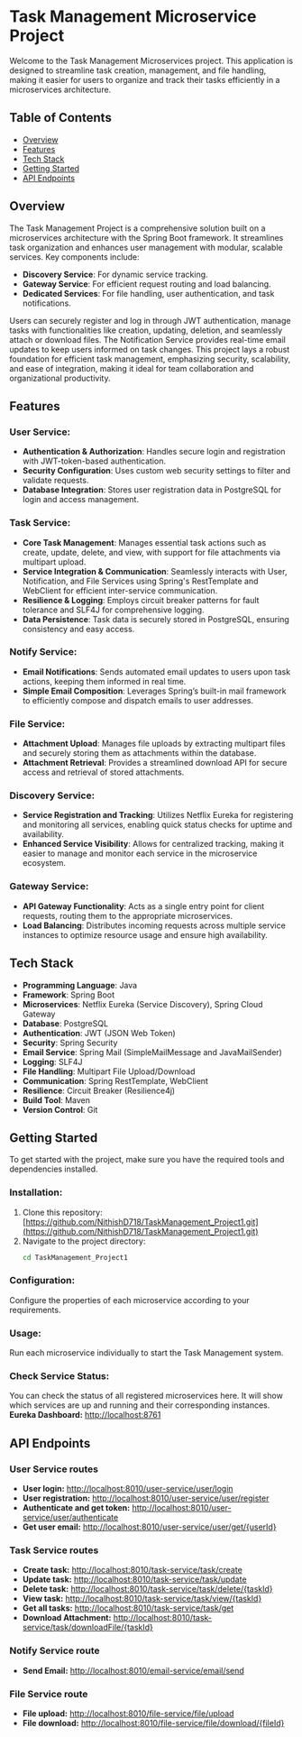 # Task Management Microservice Project

Welcome to the Task Management Microservices project. This application is designed to streamline task creation, management, and file handling, making it easier for users to organize and track their tasks efficiently in a microservices architecture.


## Table of Contents
- [Overview](#overview)
- [Features](#features)
- [Tech Stack](#tech-stack)
- [Getting Started](#getting-started)
- [API Endpoints](#api-endpoints)


## Overview

The Task Management Project is a comprehensive solution built on a microservices architecture with the Spring Boot framework. It streamlines task organization and enhances user management with modular, scalable services. Key components include:

- **Discovery Service**: For dynamic service tracking.
- **Gateway Service**: For efficient request routing and load balancing.
- **Dedicated Services**: For file handling, user authentication, and task notifications.

Users can securely register and log in through JWT authentication, manage tasks with functionalities like creation, updating, deletion, and seamlessly attach or download files. The Notification Service provides real-time email updates to keep users informed on task changes. This project lays a robust foundation for efficient task management, emphasizing security, scalability, and ease of integration, making it ideal for team collaboration and organizational productivity.


## Features

### User Service:
- **Authentication & Authorization**: Handles secure login and registration with JWT-token-based authentication.
- **Security Configuration**: Uses custom web security settings to filter and validate requests.
- **Database Integration**: Stores user registration data in PostgreSQL for login and access management.

### Task Service:
- **Core Task Management**: Manages essential task actions such as create, update, delete, and view, with support for file attachments via multipart upload.
- **Service Integration & Communication**: Seamlessly interacts with User, Notification, and File Services using Spring's RestTemplate and WebClient for efficient inter-service communication.
- **Resilience & Logging**: Employs circuit breaker patterns for fault tolerance and SLF4J for comprehensive logging.
- **Data Persistence**: Task data is securely stored in PostgreSQL, ensuring consistency and easy access.

### Notify Service:
- **Email Notifications**: Sends automated email updates to users upon task actions, keeping them informed in real time.
- **Simple Email Composition**: Leverages Spring’s built-in mail framework to efficiently compose and dispatch emails to user addresses.

### File Service:
- **Attachment Upload**: Manages file uploads by extracting multipart files and securely storing them as attachments within the database.
- **Attachment Retrieval**: Provides a streamlined download API for secure access and retrieval of stored attachments.

### Discovery Service:
- **Service Registration and Tracking**: Utilizes Netflix Eureka for registering and monitoring all services, enabling quick status checks for uptime and availability.
- **Enhanced Service Visibility**: Allows for centralized tracking, making it easier to manage and monitor each service in the microservice ecosystem.

### Gateway Service:
- **API Gateway Functionality**: Acts as a single entry point for client requests, routing them to the appropriate microservices.
- **Load Balancing**: Distributes incoming requests across multiple service instances to optimize resource usage and ensure high availability.


## Tech Stack
- **Programming Language**: Java
- **Framework**: Spring Boot
- **Microservices**: Netflix Eureka (Service Discovery), Spring Cloud Gateway
- **Database**: PostgreSQL
- **Authentication**: JWT (JSON Web Token)
- **Security**: Spring Security
- **Email Service**: Spring Mail (SimpleMailMessage and JavaMailSender)
- **Logging**: SLF4J
- **File Handling**: Multipart File Upload/Download
- **Communication**: Spring RestTemplate, WebClient
- **Resilience**: Circuit Breaker (Resilience4j)
- **Build Tool**: Maven
- **Version Control**: Git


## Getting Started

To get started with the project, make sure you have the required tools and dependencies installed.

### Installation:
1. Clone this repository: [https://github.com/NithishD718/TaskManagement_Project1.git](https://github.com/NithishD718/TaskManagement_Project1.git)
2. Navigate to the project directory: 
   ```bash
   cd TaskManagement_Project1
### Configuration:
Configure the properties of each microservice according to your requirements.

### Usage:
Run each microservice individually to start the Task Management system.

### Check Service Status:
You can check the status of all registered microservices here. It will show which services are up and running and their corresponding instances.  
**Eureka Dashboard:** [http://localhost:8761](http://localhost:8761)

## API Endpoints

### User Service routes
- **User login:**                     [http://localhost:8010/user-service/user/login](http://localhost:8010/user-service/user/login)
- **User registration:**              [http://localhost:8010/user-service/user/register](http://localhost:8010/user-service/user/register)
- **Authenticate and get token:**     [http://localhost:8010/user-service/user/authenticate](http://localhost:8010/user-service/user/authenticate)
- **Get user email:**                 [http://localhost:8010/user-service/user/get/{userId}](http://localhost:8010/user-service/user/get/{userId})

### Task Service routes
- **Create task:**                    [http://localhost:8010/task-service/task/create](http://localhost:8010/task-service/task/create)
- **Update task:**                    [http://localhost:8010/task-service/task/update](http://localhost:8010/task-service/task/update)
- **Delete task:**                    [http://localhost:8010/task-service/task/delete/{taskId}](http://localhost:8010/task-service/task/delete/{taskId})
- **View task:**                      [http://localhost:8010/task-service/task/view/{taskId}](http://localhost:8010/task-service/task/view/{taskId})
- **Get all tasks:**                  [http://localhost:8010/task-service/task/get](http://localhost:8010/task-service/task/get)
- **Download Attachment:**             [http://localhost:8010/task-service/task/downloadFile/{taskId}](http://localhost:8010/task-service/task/downloadFile/{taskId})

### Notify Service route
- **Send Email:**                     [http://localhost:8010/email-service/email/send](http://localhost:8010/email-service/email/send)

### File Service route
- **File upload:**                    [http://localhost:8010/file-service/file/upload](http://localhost:8010/file-service/file/upload)
- **File download:**                  [http://localhost:8010/file-service/file/download/{fileId}](http://localhost:8010/file-service/file/download/{fileId})
